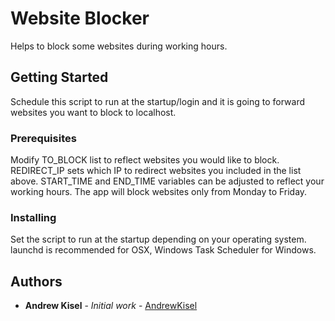 # Website Blocker

Helps to block some websites during working hours.

## Getting Started

Schedule this script to run at the startup/login and it is going to forward websites you want to block to localhost.

### Prerequisites

Modify TO_BLOCK list to reflect websites you would like to block. REDIRECT_IP sets which IP to redirect websites you included in the list above. START_TIME and END_TIME variables can be adjusted to reflect your working hours. The app will block websites only from Monday to Friday.

### Installing

Set the script to run at the startup depending on your operating system. launchd is recommended for OSX, Windows Task Scheduler for Windows.

## Authors

* **Andrew Kisel** - *Initial work* - [AndrewKisel](https://github.com/andrewkisel)
